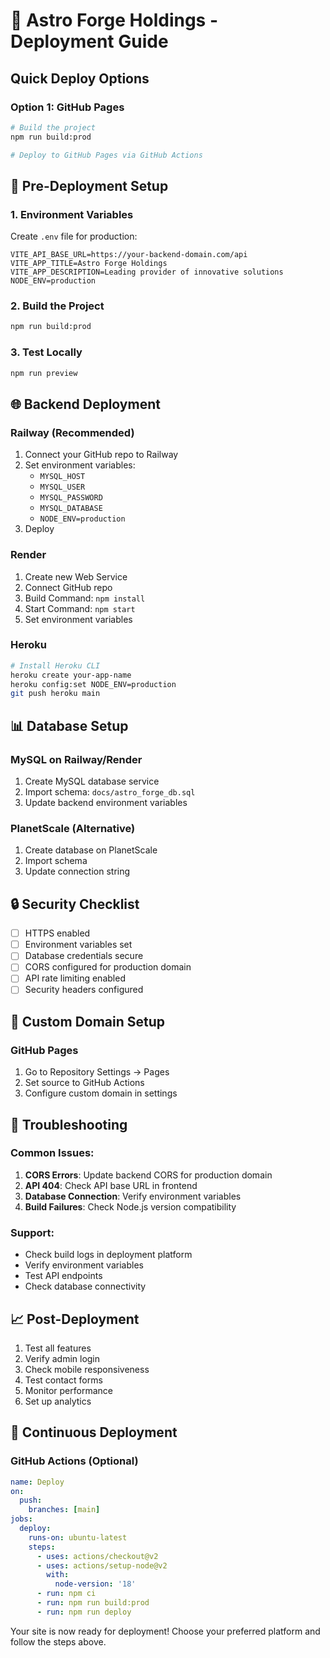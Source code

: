 # 🚀 Astro Forge Holdings - Deployment Guide

## Quick Deploy Options

### Option 1: GitHub Pages
```bash
# Build the project
npm run build:prod

# Deploy to GitHub Pages via GitHub Actions
```

## 🔧 Pre-Deployment Setup

### 1. Environment Variables
Create `.env` file for production:
```env
VITE_API_BASE_URL=https://your-backend-domain.com/api
VITE_APP_TITLE=Astro Forge Holdings
VITE_APP_DESCRIPTION=Leading provider of innovative solutions
NODE_ENV=production
```

### 2. Build the Project
```bash
npm run build:prod
```

### 3. Test Locally
```bash
npm run preview
```

## 🌐 Backend Deployment

### Railway (Recommended)
1. Connect your GitHub repo to Railway
2. Set environment variables:
   - `MYSQL_HOST`
   - `MYSQL_USER`
   - `MYSQL_PASSWORD`
   - `MYSQL_DATABASE`
   - `NODE_ENV=production`
3. Deploy

### Render
1. Create new Web Service
2. Connect GitHub repo
3. Build Command: `npm install`
4. Start Command: `npm start`
5. Set environment variables

### Heroku
```bash
# Install Heroku CLI
heroku create your-app-name
heroku config:set NODE_ENV=production
git push heroku main
```

## 📊 Database Setup

### MySQL on Railway/Render
1. Create MySQL database service
2. Import schema: `docs/astro_forge_db.sql`
3. Update backend environment variables

### PlanetScale (Alternative)
1. Create database on PlanetScale
2. Import schema
3. Update connection string

## 🔒 Security Checklist

- [ ] HTTPS enabled
- [ ] Environment variables set
- [ ] Database credentials secure
- [ ] CORS configured for production domain
- [ ] API rate limiting enabled
- [ ] Security headers configured

## 📱 Custom Domain Setup

### GitHub Pages
1. Go to Repository Settings → Pages
2. Set source to GitHub Actions
3. Configure custom domain in settings

## 🚨 Troubleshooting

### Common Issues:
1. **CORS Errors**: Update backend CORS for production domain
2. **API 404**: Check API base URL in frontend
3. **Database Connection**: Verify environment variables
4. **Build Failures**: Check Node.js version compatibility

### Support:
- Check build logs in deployment platform
- Verify environment variables
- Test API endpoints
- Check database connectivity

## 📈 Post-Deployment

1. Test all features
2. Verify admin login
3. Check mobile responsiveness
4. Test contact forms
5. Monitor performance
6. Set up analytics

## 🔄 Continuous Deployment

### GitHub Actions (Optional)
```yaml
name: Deploy
on:
  push:
    branches: [main]
jobs:
  deploy:
    runs-on: ubuntu-latest
    steps:
      - uses: actions/checkout@v2
      - uses: actions/setup-node@v2
        with:
          node-version: '18'
      - run: npm ci
      - run: npm run build:prod
      - run: npm run deploy
```

Your site is now ready for deployment! Choose your preferred platform and follow the steps above. 